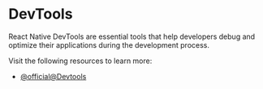 # DevTools

React Native DevTools are essential tools that help developers debug and optimize their applications during the development process.

Visit the following resources to learn more:

- [@official@Devtools](https://reactnative.dev/docs/react-devtools)
